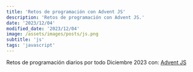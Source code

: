 ```yaml
---
title: 'Retos de programación con Advent JS'
description: 'Retos de programación con Advent JS.'
date: '2023/12/04'
modified_date: '2023/12/04'
image: /assets/images/posts/js.png
subtitle: 'js'
tags: 'javascript'
---
```


Retos de programación diarios por todo Diciembre 2023 con: [Advent JS](https://adventjs.dev/)
